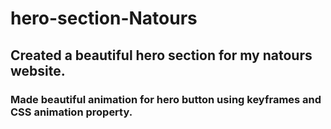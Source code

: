 # hero-section-Natours

## Created a beautiful hero section for my natours website.

### Made beautiful animation for hero button using keyframes and CSS animation property.
